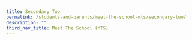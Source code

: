 ```yaml
---
title: Secondary Two
permalink: /students-and-parents/meet-the-school-mts/secondary-two/
description: ""
third_nav_title: Meet The School (MTS)
---
```

